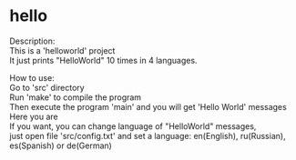 # hello

Description:<br/>
	This is a 'helloworld' project<br/>
	It just prints "HelloWorld" 10 times in 4 languages.<br/>

How to use:<br/>
	Go to 'src' directory<br/>
	Run 'make' to compile the program<br/>
	Then execute the program 'main' and you will get 'Hello World' messages<br/>
	Here you are<br/>
	If you want, you can change language of "HelloWorld" messages,<br/> 
	just open file 'src/config.txt' and set a language: en(English), ru(Russian), es(Spanish) or de(German) </br>
<br/>

